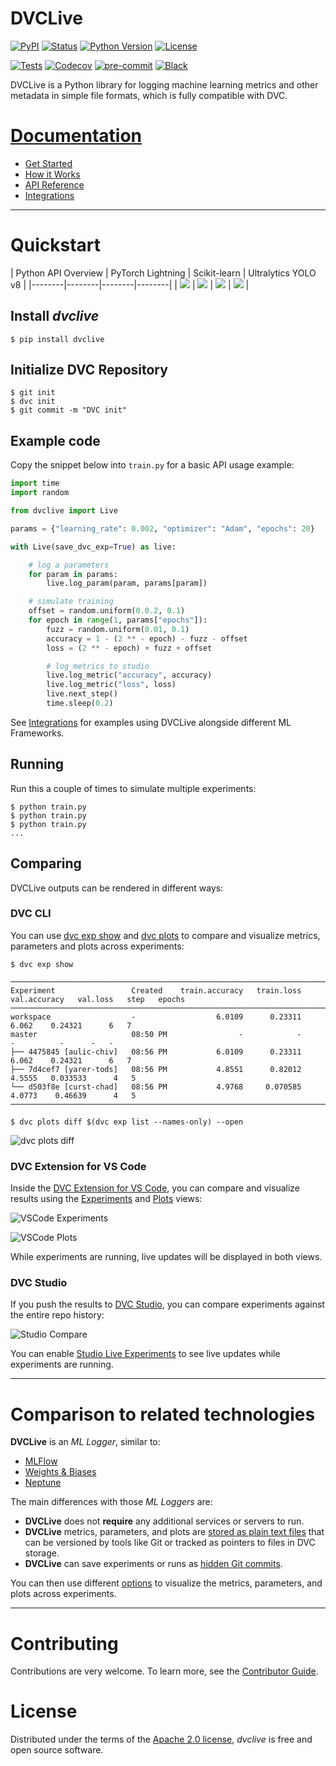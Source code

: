 # DVCLive

[![PyPI](https://img.shields.io/pypi/v/dvclive.svg)](https://pypi.org/project/dvclive/)
[![Status](https://img.shields.io/pypi/status/dvclive.svg)](https://pypi.org/project/dvclive/)
[![Python Version](https://img.shields.io/pypi/pyversions/dvclive)](https://pypi.org/project/dvclive)
[![License](https://img.shields.io/pypi/l/dvclive)](https://opensource.org/licenses/Apache-2.0)

[![Tests](https://github.com/iterative/dvclive/workflows/Tests/badge.svg?branch=main)](https://github.com/iterative/dvclive/actions?workflow=Tests)
[![Codecov](https://codecov.io/gh/iterative/dvclive/branch/main/graph/badge.svg)](https://app.codecov.io/gh/iterative/dvclive)
[![pre-commit](https://img.shields.io/badge/pre--commit-enabled-brightgreen?logo=pre-commit&logoColor=white)](https://github.com/pre-commit/pre-commit)
[![Black](https://img.shields.io/badge/code%20style-black-000000.svg)](https://github.com/psf/black)

DVCLive is a Python library for logging machine learning metrics and other
metadata in simple file formats, which is fully compatible with DVC.

# [Documentation](https://dvc.org/doc/dvclive)

- [Get Started](https://dvc.org/doc/start/experiments)
- [How it Works](https://dvc.org/doc/dvclive/how-it-works)
- [API Reference](https://dvc.org/doc/dvclive/live)
- [Integrations](https://dvc.org/doc/dvclive/ml-frameworks)

______________________________________________________________________

# Quickstart

| Python API Overview | PyTorch Lightning | Scikit-learn | Ultralytics YOLO v8 |
|--------|--------|--------|--------| |
<a href="https://colab.research.google.com/github/iterative/dvclive/blob/main/examples/DVCLive-Quickstart.ipynb"><img src="https://colab.research.google.com/assets/colab-badge.svg" /></a>
|
<a href="https://colab.research.google.com/github/iterative/dvclive/blob/main/examples/DVCLive-PyTorch-Lightning.ipynb"><img src="https://colab.research.google.com/assets/colab-badge.svg" /></a>
|
<a href="https://colab.research.google.com/github/iterative/dvclive/blob/main/examples/DVCLIve-scikit-learn.ipynb"><img src="https://colab.research.google.com/assets/colab-badge.svg" /></a>
|
<a href="https://colab.research.google.com/github/iterative/dvclive/blob/main/examples/DVCLive-YOLO.ipynb"><img src="https://colab.research.google.com/assets/colab-badge.svg" /></a>
|

## Install *dvclive*

```console
$ pip install dvclive
```

## Initialize DVC Repository

```console
$ git init
$ dvc init
$ git commit -m "DVC init"
```

## Example code

Copy the snippet below into `train.py` for a basic API usage example:

```python
import time
import random

from dvclive import Live

params = {"learning_rate": 0.002, "optimizer": "Adam", "epochs": 20}

with Live(save_dvc_exp=True) as live:

    # log a parameters
    for param in params:
        live.log_param(param, params[param])

    # simulate training
    offset = random.uniform(0.0.2, 0.1)
    for epoch in range(1, params["epochs"]):
        fuzz = random.uniform(0.01, 0.1)
        accuracy = 1 - (2 ** - epoch) - fuzz - offset
        loss = (2 ** - epoch) + fuzz + offset

        # log metrics to studio
        live.log_metric("accuracy", accuracy)
        live.log_metric("loss", loss)
        live.next_step()
        time.sleep(0.2)
```

See [Integrations](https://dvc.org/doc/dvclive/ml-frameworks) for examples using
DVCLive alongside different ML Frameworks.

## Running

Run this a couple of times to simulate multiple experiments:

```console
$ python train.py
$ python train.py
$ python train.py
...
```

## Comparing

DVCLive outputs can be rendered in different ways:

### DVC CLI

You can use [dvc exp show](https://dvc.org/doc/command-reference/exp/show) and
[dvc plots](https://dvc.org/doc/command-reference/plots) to compare and
visualize metrics, parameters and plots across experiments:

```console
$ dvc exp show
```

```
─────────────────────────────────────────────────────────────────────────────────────────────────────────────
Experiment                 Created    train.accuracy   train.loss   val.accuracy   val.loss   step   epochs
─────────────────────────────────────────────────────────────────────────────────────────────────────────────
workspace                  -                  6.0109      0.23311          6.062    0.24321      6   7
master                     08:50 PM                -            -              -          -      -   -
├── 4475845 [aulic-chiv]   08:56 PM           6.0109      0.23311          6.062    0.24321      6   7
├── 7d4cef7 [yarer-tods]   08:56 PM           4.8551      0.82012         4.5555   0.033533      4   5
└── d503f8e [curst-chad]   08:56 PM           4.9768     0.070585         4.0773    0.46639      4   5
─────────────────────────────────────────────────────────────────────────────────────────────────────────────
```

```console
$ dvc plots diff $(dvc exp list --names-only) --open
```

![dvc plots diff](./docs/dvc_plots_diff.png)

### DVC Extension for VS Code

Inside the
[DVC Extension for VS Code](https://marketplace.visualstudio.com/items?itemName=Iterative.dvc),
you can compare and visualize results using the
[Experiments](https://github.com/iterative/vscode-dvc/blob/main/extension/resources/walkthrough/experiments-table.md)
and
[Plots](https://github.com/iterative/vscode-dvc/blob/main/extension/resources/walkthrough/plots.md)
views:

![VSCode Experiments](./docs/vscode_experiments.png)

![VSCode Plots](./docs/vscode_plots.png)

While experiments are running, live updates will be displayed in both views.

### DVC Studio

If you push the results to [DVC Studio](https://dvc.org/doc/studio), you can
compare experiments against the entire repo history:

![Studio Compare](./docs/studio_compare.png)

You can enable
[Studio Live Experiments](https://dvc.org/doc/studio/user-guide/projects-and-experiments/live-metrics-and-plots)
to see live updates while experiments are running.

______________________________________________________________________

# Comparison to related technologies

**DVCLive** is an *ML Logger*, similar to:

- [MLFlow](https://mlflow.org/)
- [Weights & Biases](https://wandb.ai/site)
- [Neptune](https://neptune.ai/)

The main differences with those *ML Loggers* are:

- **DVCLive** does not **require** any additional services or servers to run.
- **DVCLive** metrics, parameters, and plots are
  [stored as plain text files](https://dvc.org/doc/dvclive/how-it-works#directory-structure)
  that can be versioned by tools like Git or tracked as pointers to files in DVC
  storage.
- **DVCLive** can save experiments or runs as
  [hidden Git commits](https://dvc.org/doc/dvclive/how-it-works#track-the-results).

You can then use different [options](#comparing) to visualize the metrics,
parameters, and plots across experiments.

______________________________________________________________________

# Contributing

Contributions are very welcome. To learn more, see the
[Contributor Guide](CONTRIBUTING.rst).

# License

Distributed under the terms of the
[Apache 2.0 license](https://opensource.org/licenses/Apache-2.0), *dvclive* is
free and open source software.
